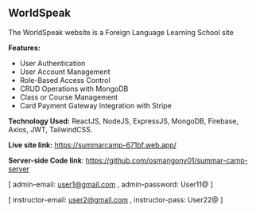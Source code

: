 ## WorldSpeak
The WorldSpeak website is a Foreign  Language Learning School site

**Features:**
- User Authentication 
- User Account Management
- Role-Based Access Control
- CRUD Operations with MongoDB
- Class or Course Management
- Card Payment Gateway Integration with Stripe

**Technology Used:** ReactJS, NodeJS, ExpressJS, MongoDB, Firebase, Axios, JWT, TailwindCSS.

**Live site link:**  https://summarcamp-671bf.web.app/

**Server-side Code link**: https://github.com/osmangony01/summar-camp-server

[
    admin-email: user1@gmail.com , 
    admin-password: User11@
]

[
    instructor-email: user2@gmail.com , 
    instructor-pass: User22@
]
